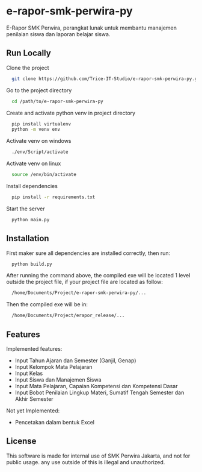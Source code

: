 # e-rapor-smk-perwira-py
E-Rapor SMK Perwira, perangkat lunak untuk membantu manajemen penilaian siswa dan laporan belajar siswa.
## Run Locally

Clone the project

```bash
  git clone https://github.com/Trice-IT-Studio/e-rapor-smk-perwira-py.git
```

Go to the project directory

```bash
  cd /path/to/e-rapor-smk-perwira-py
```

Create and activate python venv in project directory

```bash
  pip install virtualenv
  python -m venv env
```
Activate venv on windows

```bash
  ./env/Script/activate
```

Activate venv on linux

```bash
  source /env/bin/activate
```

Install dependencies

```bash
  pip install -r requirements.txt
```

Start the server

```bash
  python main.py
```
## Installation

First maker sure all dependencies are installed correctly, then run:
```bash
  python build.py
```

After running the command above, the compiled exe will be located 1 level outside the project file, if your project file are located as follow:

```bash
  /home/Documents/Project/e-rapor-smk-perwira-py/...
```

Then the compiled exe will be in:
```bash
  /home/Documents/Project/erapor_release/...
```
## Features

Implemented features:
- Input Tahun Ajaran dan Semester (Ganjil, Genap)
- Input Kelompok Mata Pelajaran
- Input Kelas
- Input Siswa dan Manajemen Siswa
- Input Mata Pelajaran, Capaian Kompetensi dan Kompetensi Dasar
- Input Bobot Penilaian Lingkup Materi, Sumatif Tengah Semester dan Akhir Semester

Not yet Implemented:
- Pencetakan dalam bentuk Excel


## License

This software is made for internal use of SMK Perwira Jakarta, and not for public usage. any use outside of this is illegal and unauthorized.

